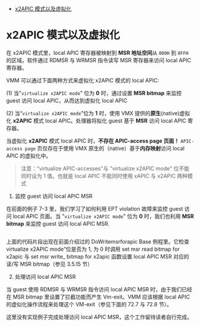 
<!-- @import "[TOC]" {cmd="toc" depthFrom=1 depthTo=6 orderedList=false} -->

<!-- code_chunk_output -->

- [x2APIC 模式以及虚拟化](#x2apic-模式以及虚拟化)

<!-- /code_chunk_output -->

# x2APIC 模式以及虚拟化

在 x2APIC 模式里，local APIC 寄存器被映射到 **MSR 地址空间**从 `800H` 到 `8FFH` 的区域。软件通过 RDMSR 与 WRMSR 指令读写 MSR 寄存器来访问 local APIC 寄存器。

VMM 可以通过下面两种方式来虚拟化 x2APIC 模式的 local APIC:

(1) 当"`virtualize x2APIC mode`" 位为 **0** 时，通过设置 **MSR bitmap** 来监控 guest 访问 local APIC，从而达到虚拟化 local APIC

(2) 当“`virtualize x2APIC mode`”位为 **1** 时，使用 VMX 提供的**原生**(native)虚拟化 **x2APIC** 模式 local APIC。处理器将拟化 guest 基于 **MSR** 访问 local APIC 寄存器。

当虚拟化 **x2APIC** 模式 local APIC 时，**不存在 APIC-access page 页面！** `APIC-access page` 页仅存在于使用 VMX 原生的（native）基于**内存映射**访问 local APIC 的虚拟化中。

>注意：“virtualize APIC-accesses"与 "virtualize x2APIC mode" 位不能同时设为 1 值。也就是 local APIC 不能同时使用 xAPIC 与 x2APIC 两种模式

1. 监控 guest 访问 local APIC MSR

在前面的例子 7-3 里，我们学习了如何利用 EPT violation 故障来监控 guest 访问 local APIC 页面。当 "`virtualize x2APIC mode`" 位为 **0** 时，我们也利用 **MSR bitmap** 来监控 guest 访问 local APIC MSR.

```x86asm

```

上面的代码片段出现在前面介绍过的 DoWritemsrforapic Base 例程里。它检查  virtualize x2APIC mode”位是否为 1, 为 0 时调用 set msr read bitmap for x2apic 与  set msr write_ bitmap for x2apic 函数设置 local APIC MSR 对应的读/写 MSR bitmap（参见 3.5.15 节）

2. 处理访问 local APIC MSR

当 guest 使用 RDMSR 与 WRMSR 指令访问 local APIC MSR 时，由于我们已经在  MSR bitmap 里设置了拦截功能而产生 Vm-exit。VMM 应该根据 local APIC 的虚似化操作流程来处理这个 VM-exit（参见下面的 72.7 与 72.8 节）。

这里没有实现例子完成处理访问 local APIC MSR，这个工作留待读者自行完成。